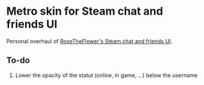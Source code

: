 # Metro skin for Steam chat and friends UI
Personal overhaul of [RoseTheFlower's Steam chat and friends UI](https://github.com/RoseTheFlower/newsteamchat).
## To-do
1. Lower the opacity of the statut (online, in game, ...) below the username
